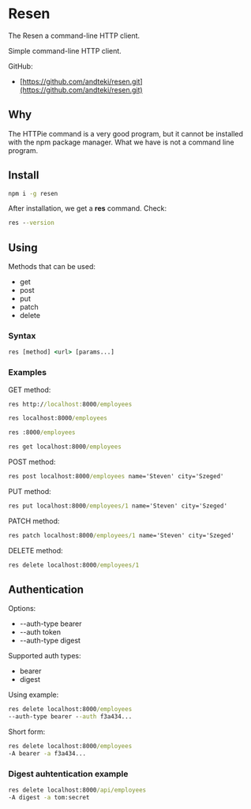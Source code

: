 # Resen

The Resen a command-line HTTP client.

Simple command-line HTTP client.

GitHub:

* [https://github.com/andteki/resen.git](https://github.com/andteki/resen.git)

## Why

The HTTPie command is a very good program, but it cannot be installed with the npm package manager. What we have is not a command line program.

## Install

```cmd
npm i -g resen
```

After installation, we get a **res** command. Check:

```cmd
res --version
```

## Using

Methods that can be used:

* get
* post
* put
* patch
* delete

### Syntax

```cmd
res [method] <url> [params...]
```

### Examples

GET method:

```cmd
res http://localhost:8000/employees
```

```cmd
res localhost:8000/employees
```

```cmd
res :8000/employees
```

```cmd
res get localhost:8000/employees
```

POST method:

```cmd
res post localhost:8000/employees name='Steven' city='Szeged'
```

PUT method:

```cmd
res put localhost:8000/employees/1 name='Steven' city='Szeged'
```

PATCH method:

```cmd
res patch localhost:8000/employees/1 name='Steven' city='Szeged'
```

DELETE method:

```cmd
res delete localhost:8000/employees/1
```

## Authentication

Options:

* --auth-type bearer
* --auth token
* --auth-type digest

Supported auth types:

* bearer
* digest

Using example:

```cmd
res delete localhost:8000/employees 
--auth-type bearer --auth f3a434...
```

Short form:

```cmd
res delete localhost:8000/employees 
-A bearer -a f3a434...
```

### Digest auhtentication example

```cmd
res delete localhost:8000/api/employees 
-A digest -a tom:secret
```
